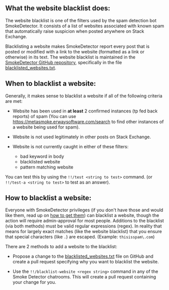 ## What the website blacklist does:

The website blacklist is one of the filters used by the spam detection bot SmokeDetector. It consists of a list of websites associated with known spam that automatically raise suspicion when posted anywhere on Stack Exchange.

Blacklisting a website makes SmokeDetector report every post that is posted or modified with a link to the website (formatted as a link or otherwise) in its text. The website blacklist is maintained in the [SmokeDetector GitHub repository](https://github.com/Charcoal-SE/SmokeDetector), specifically in the file [blacklisted_websites.txt](https://github.com/Charcoal-SE/SmokeDetector/blob/master/blacklisted_websites.txt).

## When to blacklist a website:

Generally, it makes sense to blacklist a website if all of the following criteria are met:

- Website has been used in **at least** 2 confirmed instances (tp fed back reports) of spam (You can use https://metasmoke.erwaysoftware.com/search to find other instances of a website being used for spam).

- Website is not used legitimately in other posts on Stack Exchange.

- Website is not currently caught in either of these filters:
	- bad keyword in body
	- blacklisted website
	- pattern matching website

You can test this by using the `!!/test <string to test>` command. (or `!!/test-a <string to test>` to test as an answer).

## How to blacklist a website:

Everyone with SmokeDetector privileges (if you don't have those and would like them, read up on [how to get them](Privileges)) can blacklist a website, though the action will require admin-approval for most people. Additions to the blacklist (via both methods) must be valid regular expressions (regex). In reality that means for largely exact matches (like the website blacklist) that you ensure that special characters (like `.`) are escaped. (Example: `thisisspam\.com`)

There are 2 methods to add a website to the blacklist:

- Propose a change to the [blacklisted_websites.txt](https://github.com/Charcoal-SE/SmokeDetector/blob/master/blacklisted_websites.txt) file on GitHub and create a pull request specifying why you want to blacklist the website.

- Use the `!!/blacklist-website <regex string>` command in any of the Smoke Detector chatrooms. This will create a pull request containing your change for you.
